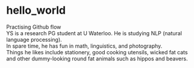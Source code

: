 # hello_world
Practising Github flow \
YS is a research PG student at U Waterloo. He is studying NLP (natural language processing). \
In spare time, he has fun in math, linguistics, and photography. \
Things he likes include stationery, good cooking utensils, wicked fat cats and other dummy-looking round fat animals such as hippos and beavers.
